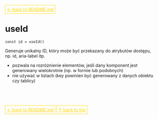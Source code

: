 <a href='../../README.md' id='top' style='border: 1px solid gold; padding: 5px; color: gold'>← back to README.md</a>

# useId

`const id = useId()`

Generuje unikalny ID, który może być przekazany do atrybutów dostępu, np. id, aria-label itp.
- pozwala na rozróżnienie elementów, jeśli dany komponent jest generowany wielokrotnie (np. w formie lub podobnych)
- nie używać w listach (key powinien być generowany z danych obiektu czy tablicy)



<br/>
<br/>
<br/>

<a href='../../README.md' id='top' style='border: 1px solid gold; padding: 5px; color: gold'>← back to README.md</a>
<a href='#top' style='border: 1px solid gold; padding: 5px; color: gold'>↑ back to top</a>
